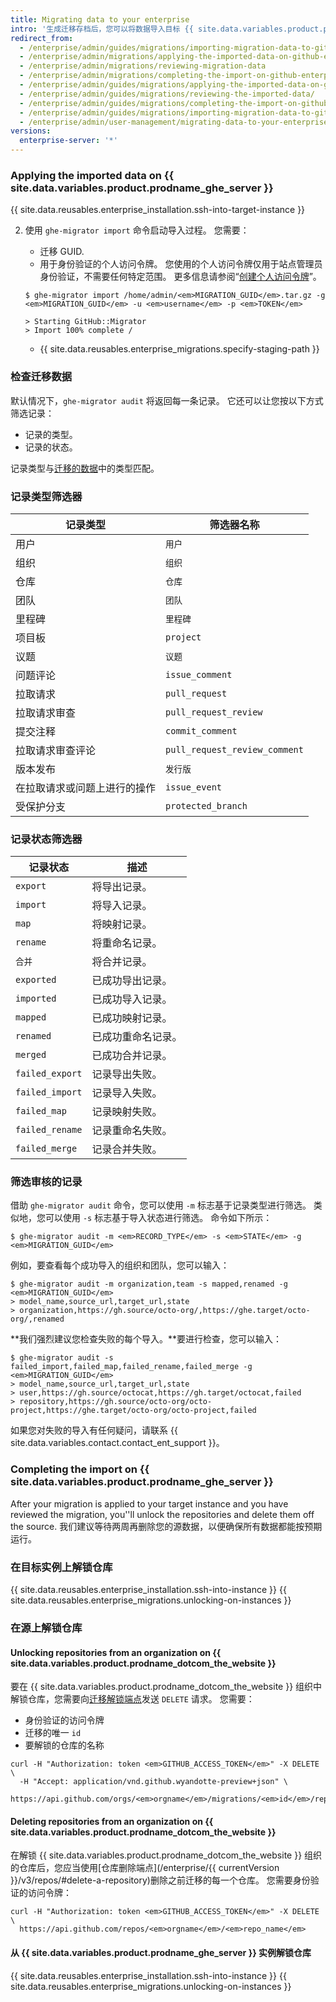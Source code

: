```yaml
---
title: Migrating data to your enterprise
intro: '生成迁移存档后，您可以将数据导入目标 {{ site.data.variables.product.prodname_ghe_server }} 实例。 在将变更永久应用到目标实例之前，您需要检查变更，查看有无潜在的冲突。'
redirect_from:
  - /enterprise/admin/guides/migrations/importing-migration-data-to-github-enterprise/
  - /enterprise/admin/migrations/applying-the-imported-data-on-github-enterprise-server
  - /enterprise/admin/migrations/reviewing-migration-data
  - /enterprise/admin/migrations/completing-the-import-on-github-enterprise-server
  - /enterprise/admin/guides/migrations/applying-the-imported-data-on-github-enterprise/
  - /enterprise/admin/guides/migrations/reviewing-the-imported-data/
  - /enterprise/admin/guides/migrations/completing-the-import-on-github-enterprise/
  - /enterprise/admin/guides/migrations/importing-migration-data-to-github-enterprise-server/
  - /enterprise/admin/user-management/migrating-data-to-your-enterprise
versions:
  enterprise-server: '*'
---
```


### Applying the imported data on {{ site.data.variables.product.prodname_ghe_server }}

{{ site.data.reusables.enterprise_installation.ssh-into-target-instance }}

2. 使用 `ghe-migrator import` 命令启动导入过程。 您需要：
    * 迁移 GUID.
    * 用于身份验证的个人访问令牌。 您使用的个人访问令牌仅用于站点管理员身份验证，不需要任何特定范围。 更多信息请参阅“[创建个人访问令牌](/github/authenticating-to-github/creating-a-personal-access-token)”。

    ```shell
    $ ghe-migrator import /home/admin/<em>MIGRATION_GUID</em>.tar.gz -g <em>MIGRATION_GUID</em> -u <em>username</em> -p <em>TOKEN</em>

    > Starting GitHub::Migrator
    > Import 100% complete /
    ```

    * {{ site.data.reusables.enterprise_migrations.specify-staging-path }}

### 检查迁移数据

默认情况下，`ghe-migrator audit` 将返回每一条记录。 它还可以让您按以下方式筛选记录：

  * 记录的类型。
  * 记录的状态。

记录类型与[迁移的数据](/enterprise/admin/guides/migrations/about-migrations/#migrated-data)中的类型匹配。

### 记录类型筛选器

| 记录类型           | 筛选器名称                         |
| -------------- | ----------------------------- |
| 用户             | `用户`                          |
| 组织             | `组织`                          |
| 仓库             | `仓库`                          |
| 团队             | `团队`                          |
| 里程碑            | `里程碑`                         |
| 项目板            | `project`                     |
| 议题             | `议题`                          |
| 问题评论           | `issue_comment`               |
| 拉取请求           | `pull_request`                |
| 拉取请求审查         | `pull_request_review`         |
| 提交注释           | `commit_comment`              |
| 拉取请求审查评论       | `pull_request_review_comment` |
| 版本发布           | `发行版`                         |
| 在拉取请求或问题上进行的操作 | `issue_event`                 |
| 受保护分支          | `protected_branch`            |

### 记录状态筛选器

| 记录状态            | 描述        |
| --------------- | --------- |
| `export`        | 将导出记录。    |
| `import`        | 将导入记录。    |
| `map`           | 将映射记录。    |
| `rename`        | 将重命名记录。   |
| `合并`            | 将合并记录。    |
| `exported`      | 已成功导出记录。  |
| `imported`      | 已成功导入记录。  |
| `mapped`        | 已成功映射记录。  |
| `renamed`       | 已成功重命名记录。 |
| `merged`        | 已成功合并记录。  |
| `failed_export` | 记录导出失败。   |
| `failed_import` | 记录导入失败。   |
| `failed_map`    | 记录映射失败。   |
| `failed_rename` | 记录重命名失败。  |
| `failed_merge`  | 记录合并失败。   |

### 筛选审核的记录

借助 `ghe-migrator audit` 命令，您可以使用 `-m` 标志基于记录类型进行筛选。 类似地，您可以使用 `-s` 标志基于导入状态进行筛选。 命令如下所示：

```shell
$ ghe-migrator audit -m <em>RECORD_TYPE</em> -s <em>STATE</em> -g <em>MIGRATION_GUID</em>
```

例如，要查看每个成功导入的组织和团队，您可以输入：
```shell
$ ghe-migrator audit -m organization,team -s mapped,renamed -g <em>MIGRATION_GUID</em>
> model_name,source_url,target_url,state
> organization,https://gh.source/octo-org/,https://ghe.target/octo-org/,renamed
```

**我们强烈建议您检查失败的每个导入。**要进行检查，您可以输入：
```shell
$ ghe-migrator audit -s failed_import,failed_map,failed_rename,failed_merge -g <em>MIGRATION_GUID</em>
> model_name,source_url,target_url,state
> user,https://gh.source/octocat,https://gh.target/octocat,failed
> repository,https://gh.source/octo-org/octo-project,https://ghe.target/octo-org/octo-project,failed
```

如果您对失败的导入有任何疑问，请联系 {{ site.data.variables.contact.contact_ent_support }}。

### Completing the import on {{ site.data.variables.product.prodname_ghe_server }}

After your migration is applied to your target instance and you have reviewed the migration, you''ll unlock the repositories and delete them off the source. 我们建议等待两周再删除您的源数据，以便确保所有数据都能按预期运行。

### 在目标实例上解锁仓库

{{ site.data.reusables.enterprise_installation.ssh-into-instance }}
{{ site.data.reusables.enterprise_migrations.unlocking-on-instances }}

### 在源上解锁仓库

#### Unlocking repositories from an organization on {{ site.data.variables.product.prodname_dotcom_the_website }}

要在 {{ site.data.variables.product.prodname_dotcom_the_website }} 组织中解锁仓库，您需要向<a href="/rest/reference/migrations#unlock-an-organization-repository" class="dotcom-only">迁移解锁端点</a>发送 `DELETE` 请求。 您需要：
  * 身份验证的访问令牌
  * 迁移的唯一 `id`
  * 要解锁的仓库的名称
```shell
curl -H "Authorization: token <em>GITHUB_ACCESS_TOKEN</em>" -X DELETE \
  -H "Accept: application/vnd.github.wyandotte-preview+json" \
  https://api.github.com/orgs/<em>orgname</em>/migrations/<em>id</em>/repos/<em>repo_name</em>/lock
```

#### Deleting repositories from an organization on {{ site.data.variables.product.prodname_dotcom_the_website }}

在解锁 {{ site.data.variables.product.prodname_dotcom_the_website }} 组织的仓库后，您应当使用[仓库删除端点](/enterprise/{{ currentVersion }}/v3/repos/#delete-a-repository)删除之前迁移的每一个仓库。 您需要身份验证的访问令牌：
```shell
curl -H "Authorization: token <em>GITHUB_ACCESS_TOKEN</em>" -X DELETE \
  https://api.github.com/repos/<em>orgname</em>/<em>repo_name</em>
```

#### 从 {{ site.data.variables.product.prodname_ghe_server }} 实例解锁仓库

{{ site.data.reusables.enterprise_installation.ssh-into-instance }}
{{ site.data.reusables.enterprise_migrations.unlocking-on-instances }}
